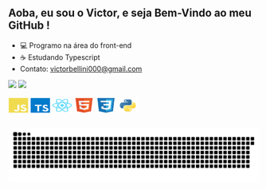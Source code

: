 ## Aoba, eu sou o Victor, e seja Bem-Vindo ao meu GitHub !

- 💻 Programo na área do front-end
- ☕ Estudando Typescript
- Contato: victorbellini000@gmail.com

<div>
  <img height="300em" src="https://vignette.wikia.nocookie.net/cyanide-and-happiness-show/images/3/39/Screen_Shot_2015-01-17_at_10.10.38_PM.png/revision/latest?cb=20150118032224"/>
  <img height="180em" src="https://github-readme-stats.vercel.app/api/top-langs/?username=VitimCuxtela&layout=compact&langs_count=16&theme=dark"/>
</div>
  
<div style="display: inline_block"><br>
  <img align="center" alt="Js" height="30" width="40" src="https://raw.githubusercontent.com/devicons/devicon/master/icons/javascript/javascript-plain.svg">
  <img align="center" alt="Ts" height="30" width="40" src="https://raw.githubusercontent.com/devicons/devicon/master/icons/typescript/typescript-plain.svg">
  <img align="center" alt="React" height="30" width="40" src="https://raw.githubusercontent.com/devicons/devicon/master/icons/react/react-original.svg">
  <img align="center" alt="HTML" height="30" width="40" src="https://raw.githubusercontent.com/devicons/devicon/master/icons/html5/html5-original.svg">
  <img align="center" alt="CSS" height="30" width="40" src="https://raw.githubusercontent.com/devicons/devicon/master/icons/css3/css3-original.svg">
  <img align="center" alt="Python" height="30" width="40" src="https://raw.githubusercontent.com/devicons/devicon/master/icons/python/python-original.svg">
</div>
  
##

![Snake animation](https://github.com/VitimCuxtela/VitimCuxtela/blob/output/github-contribution-grid-snake.svg)
